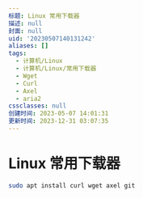 ```yaml
---
标题: Linux 常用下载器
描述: null
封面: null
uid: '20230507140131242'
aliases: []
tags:
  - 计算机/Linux
  - 计算机/Linux/常用下载器
  - Wget
  - Curl
  - Axel
  - aria2
cssclasses: null
创建时间: 2023-05-07 14:01:31
更新时间: 2023-12-31 03:07:35
---
```


# Linux 常用下载器

```sh
sudo apt install curl wget axel git
```
